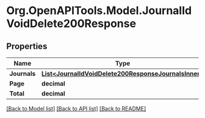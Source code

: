 # Org.OpenAPITools.Model.JournalIdVoidDelete200Response

## Properties

Name | Type | Description | Notes
------------ | ------------- | ------------- | -------------
**Journals** | [**List&lt;JournalIdVoidDelete200ResponseJournalsInner&gt;**](JournalIdVoidDelete200ResponseJournalsInner.md) |  | [optional] 
**Page** | **decimal** |  | [optional] 
**Total** | **decimal** |  | [optional] 

[[Back to Model list]](../README.md#documentation-for-models) [[Back to API list]](../README.md#documentation-for-api-endpoints) [[Back to README]](../README.md)

